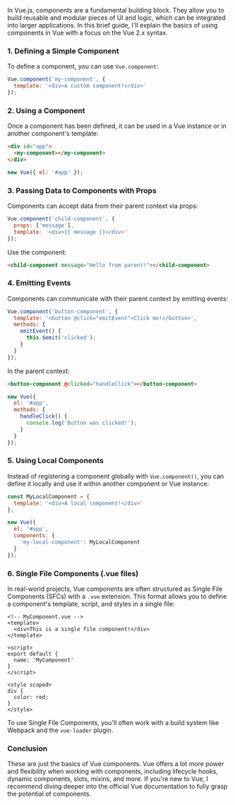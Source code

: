 In Vue.js, components are a fundamental building block. They allow you to build reusable and modular pieces of UI and logic, which can be integrated into larger applications. In this brief guide, I'll explain the basics of using components in Vue with a focus on the Vue 2.x syntax.

### 1. Defining a Simple Component

To define a component, you can use `Vue.component`:

```javascript
Vue.component('my-component', {
  template: '<div>A custom component!</div>'
});
```

### 2. Using a Component

Once a component has been defined, it can be used in a Vue instance or in another component's template:

```html
<div id="app">
  <my-component></my-component>
</div>
```

```javascript
new Vue({ el: '#app' });
```

### 3. Passing Data to Components with Props

Components can accept data from their parent context via props:

```javascript
Vue.component('child-component', {
  props: ['message'],
  template: '<div>{{ message }}</div>'
});
```

Use the component:

```html
<child-component message="Hello from parent!"></child-component>
```

### 4. Emitting Events

Components can communicate with their parent context by emitting events:

```javascript
Vue.component('button-component', {
  template: '<button @click="emitEvent">Click me!</button>',
  methods: {
    emitEvent() {
      this.$emit('clicked');
    }
  }
});
```

In the parent context:

```html
<button-component @clicked="handleClick"></button-component>
```

```javascript
new Vue({
  el: '#app',
  methods: {
    handleClick() {
      console.log('Button was clicked!');
    }
  }
});
```

### 5. Using Local Components

Instead of registering a component globally with `Vue.component()`, you can define it locally and use it within another component or Vue instance:

```javascript
const MyLocalComponent = {
  template: '<div>A local component!</div>'
};

new Vue({
  el: '#app',
  components: {
    'my-local-component': MyLocalComponent
  }
});
```

### 6. Single File Components (.vue files)

In real-world projects, Vue components are often structured as Single File Components (SFCs) with a `.vue` extension. This format allows you to define a component's template, script, and styles in a single file:

```vue
<!-- MyComponent.vue -->
<template>
  <div>This is a single file component!</div>
</template>

<script>
export default {
  name: 'MyComponent'
}
</script>

<style scoped>
div {
  color: red;
}
</style>
```

To use Single File Components, you'll often work with a build system like Webpack and the `vue-loader` plugin.

### Conclusion

These are just the basics of Vue components. Vue offers a lot more power and flexibility when working with components, including lifecycle hooks, dynamic components, slots, mixins, and more. If you're new to Vue, I recommend diving deeper into the official Vue documentation to fully grasp the potential of components.

